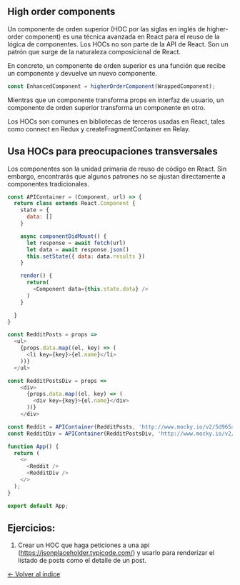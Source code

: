 ## High order components

Un componente de orden superior (HOC por las siglas en inglés de higher-order component) es una técnica avanzada en React para el reuso de la lógica de componentes. Los HOCs no son parte de la API de React. Son un patrón que surge de la naturaleza composicional de React.

En concreto, un componente de orden superior es una función que recibe un componente y devuelve un nuevo componente.

```js
const EnhancedComponent = higherOrderComponent(WrappedComponent);
```

Mientras que un componente transforma props en interfaz de usuario, un componente de orden superior transforma un componente en otro.

Los HOCs son comunes en bibliotecas de terceros usadas en React, tales como connect en Redux y createFragmentContainer en Relay.

## Usa HOCs para preocupaciones transversales

Los componentes son la unidad primaria de reuso de código en React. Sin embargo, encontrarás que algunos patrones no se ajustan directamente a componentes tradicionales.


```js
const APIContainer = (Component, url) => {
  return class extends React.Component {
    state = {
      data: []
    }

    async componentDidMount() {
      let response = await fetch(url)
      let data = await response.json()
      this.setState({ data: data.results })
    }

    render() {
      return(
        <Component data={this.state.data} />
      )
    }

  }
}

const RedditPosts = props =>
  <ul>
    {props.data.map((el, key) => (
      <li key={key}>{el.name}</li>
    ))}
  </ul>

const RedditPostsDiv = props =>
    <div>
      {props.data.map((el, key) => (
        <div key={key}>{el.name}</div>
      ))}
    </div>

const Reddit = APIContainer(RedditPosts, 'http://www.mocky.io/v2/5d965a7233000003cd2f9091')
const RedditDiv = APIContainer(RedditPostsDiv, 'http://www.mocky.io/v2/5d965aa833000077962f9093')

function App() {
  return (
    <>
      <Reddit />
      <RedditDiv />
    </>
  );
}

export default App;
```


## Ejercicios:

1. Crear un HOC que haga peticiones a una api (https://jsonplaceholder.typicode.com/) y usarlo para renderizar el listado de posts como el detalle de un post.


[<- Volver al índice](./../README.md)
